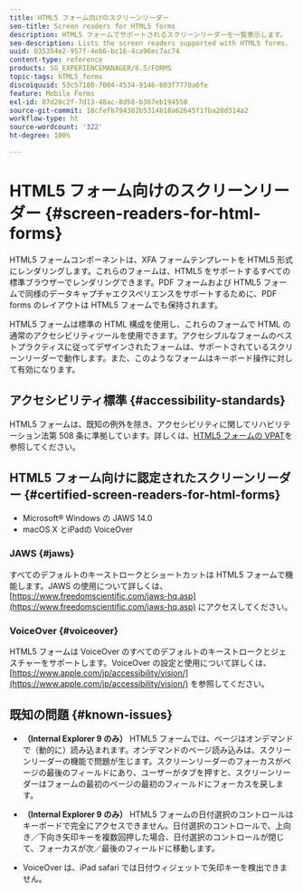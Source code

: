 ```yaml
---
title: HTML5 フォーム向けのスクリーンリーダー
seo-title: Screen readers for HTML5 forms
description: HTML5 フォームでサポートされるスクリーンリーダーを一覧表示します。
seo-description: Lists the screen readers supported with HTML5 forms.
uuid: 035354e2-957f-4eb6-bc16-4ca96ec7ac74
content-type: reference
products: SG_EXPERIENCEMANAGER/6.5/FORMS
topic-tags: hTML5_forms
discoiquuid: 53c57180-7004-4534-9146-603f7770a6fe
feature: Mobile Forms
exl-id: 07d20c2f-7d13-48ac-8d58-b367eb194558
source-git-commit: 18cfefb794382b5314b18a62645f1fba28d314a2
workflow-type: ht
source-wordcount: '322'
ht-degree: 100%

---
```


# HTML5 フォーム向けのスクリーンリーダー {#screen-readers-for-html-forms}

HTML5 フォームコンポーネントは、XFA フォームテンプレートを HTML5 形式にレンダリングします。これらのフォームは、HTML5 をサポートするすべての標準ブラウザーでレンダリングできます。PDF フォームおよび HTML5 フォームで同様のデータキャプチャエクスペリエンスをサポートするために、PDF forms のレイアウトは HTML5 フォームでも保持されます。

HTML5 フォームは標準の HTML 構成を使用し、これらのフォームで HTML の通常のアクセシビリティツールを使用できます。アクセシブルなフォームのベストプラクティスに従ってデザインされたフォームは、サポートされているスクリーンリーダーで動作します。また、このようなフォームはキーボード操作に対して有効になります。

## アクセシビリティ標準 {#accessibility-standards}

HTML5 フォームは、既知の例外を除き、アクセシビリティに関してリハビリテーション法第 508 条に準拠しています。詳しくは、[HTML5 フォームの VPAT](https://www.adobe.com/content/dam/cc1/en/accessibility/compliance/pdfs/adobe-livecycle-es4-section-508-vpat-portfolio.pdf)を参照してください。

## HTML5 フォーム向けに認定されたスクリーンリーダー {#certified-screen-readers-for-html-forms}

* Microsoft® Windows の JAWS 14.0
* macOS X とiPadの VoiceOver

### JAWS {#jaws}

すべてのデフォルトのキーストロークとショートカットは HTML5 フォームで機能します。JAWS の使用について詳しくは、[https://www.freedomscientific.com/jaws-hq.asp](https://www.freedomscientific.com/jaws-hq.asp) にアクセスしてください。

### VoiceOver {#voiceover}

HTML5 フォームは VoiceOver のすべてのデフォルトのキーストロークとジェスチャーをサポートします。VoiceOver の設定と使用について詳しくは、[https://www.apple.com/jp/accessibility/vision/](https://www.apple.com/jp/accessibility/vision/) を参照してください。

## 既知の問題 {#known-issues}

* **（Internal Explorer 9 のみ）** HTML5 フォームでは、ページはオンデマンドで（動的に）読み込まれます。オンデマンドのページ読み込みは、スクリーンリーダーの機能で問題が生じます。スクリーンリーダーのフォーカスがページの最後のフィールドにあり、ユーザーがタブを押すと、スクリーンリーダーはフォームの最初のページの最初のフィールドにフォーカスを戻します。
* **（Internal Explorer 9 のみ）** HTML5 フォームの日付選択のコントロールはキーボードで完全にアクセスできません。日付選択のコントロールで、上向き／下向き矢印キーを複数回押した場合、日付選択のコントロールが閉じて、フォーカスが次／最後のフィールドに移動します。 

* VoiceOver は、iPad safari では日付ウィジェットで矢印キーを検出できません。
